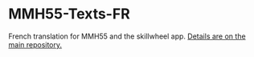# MMH55-Texts-FR
French translation for MMH55 and the skillwheel app.
[Details are on the main repository.](https://github.com/Might-Magic-Heroes-5-5/MMH55-Texts-EN)
